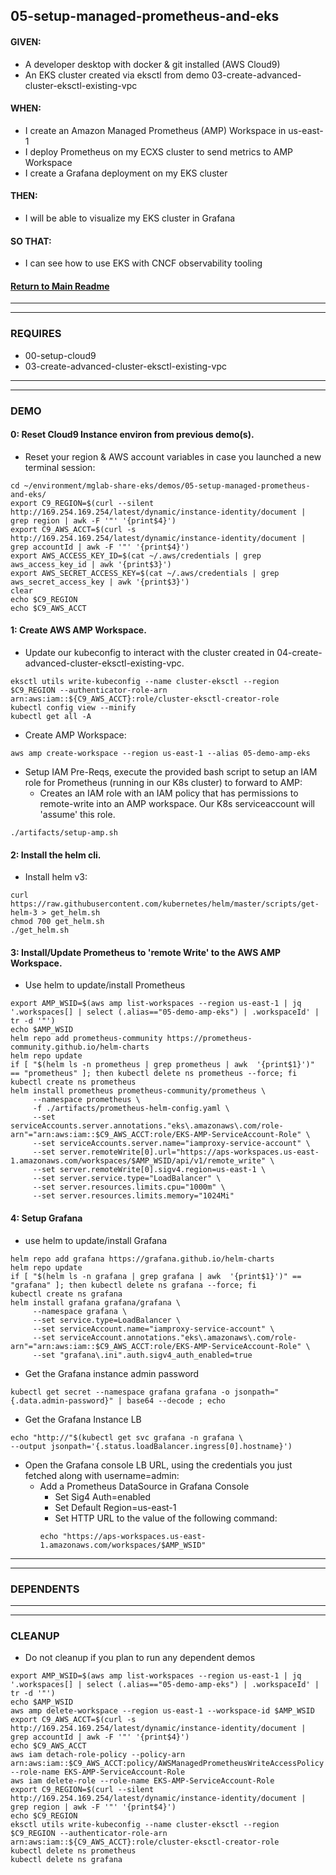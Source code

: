 ## 05-setup-managed-prometheus-and-eks
#### GIVEN:
  - A developer desktop with docker & git installed (AWS Cloud9)
  - An EKS cluster created via eksctl from demo 03-create-advanced-cluster-eksctl-existing-vpc

#### WHEN:
  - I create an Amazon Managed Prometheus (AMP) Workspace in us-east-1
  - I deploy Prometheus on my ECXS cluster to send metrics to AMP Workspace
  - I create a Grafana deployment on my EKS cluster

#### THEN:
  - I will be able to visualize my EKS cluster in Grafana

#### SO THAT:
  - I can see how to use EKS with CNCF observability tooling

#### [Return to Main Readme](https://github.com/virtmerlin/mglab-share-eks#demos)

---------------------------------------------------------------
---------------------------------------------------------------
### REQUIRES
- 00-setup-cloud9
- 03-create-advanced-cluster-eksctl-existing-vpc

---------------------------------------------------------------
---------------------------------------------------------------
### DEMO

#### 0: Reset Cloud9 Instance environ from previous demo(s).
- Reset your region & AWS account variables in case you launched a new terminal session:
```
cd ~/environment/mglab-share-eks/demos/05-setup-managed-prometheus-and-eks/
export C9_REGION=$(curl --silent http://169.254.169.254/latest/dynamic/instance-identity/document |  grep region | awk -F '"' '{print$4}')
export C9_AWS_ACCT=$(curl -s http://169.254.169.254/latest/dynamic/instance-identity/document | grep accountId | awk -F '"' '{print$4}')
export AWS_ACCESS_KEY_ID=$(cat ~/.aws/credentials | grep aws_access_key_id | awk '{print$3}')
export AWS_SECRET_ACCESS_KEY=$(cat ~/.aws/credentials | grep aws_secret_access_key | awk '{print$3}')
clear
echo $C9_REGION
echo $C9_AWS_ACCT
```

#### 1: Create AWS AMP Workspace.
- Update our kubeconfig to interact with the cluster created in 04-create-advanced-cluster-eksctl-existing-vpc.
```
eksctl utils write-kubeconfig --name cluster-eksctl --region $C9_REGION --authenticator-role-arn arn:aws:iam::${C9_AWS_ACCT}:role/cluster-eksctl-creator-role
kubectl config view --minify
kubectl get all -A
```
- Create AMP Workspace:
```
aws amp create-workspace --region us-east-1 --alias 05-demo-amp-eks
```
- Setup IAM Pre-Reqs, execute the provided bash script to setup an IAM role for Prometheus (running in our K8s cluster) to forward to AMP:
  - Creates an IAM role with an IAM policy that has permissions to remote-write into an AMP workspace.  Our K8s serviceaccount will 'assume' this role.
```
./artifacts/setup-amp.sh
```

#### 2: Install the helm cli.
- Install helm v3:
```
curl https://raw.githubusercontent.com/kubernetes/helm/master/scripts/get-helm-3 > get_helm.sh
chmod 700 get_helm.sh
./get_helm.sh
```

#### 3: Install/Update Prometheus to 'remote Write' to the AWS AMP Workspace.
- Use helm to update/install Prometheus
```
export AMP_WSID=$(aws amp list-workspaces --region us-east-1 | jq '.workspaces[] | select (.alias=="05-demo-amp-eks") | .workspaceId' | tr -d '"')
echo $AMP_WSID
helm repo add prometheus-community https://prometheus-community.github.io/helm-charts
helm repo update
if [ "$(helm ls -n prometheus | grep prometheus | awk  '{print$1}')" == "prometheus" ]; then kubectl delete ns prometheus --force; fi
kubectl create ns prometheus
helm install prometheus prometheus-community/prometheus \
     --namespace prometheus \
     -f ./artifacts/prometheus-helm-config.yaml \
     --set serviceAccounts.server.annotations."eks\.amazonaws\.com/role-arn"="arn:aws:iam::$C9_AWS_ACCT:role/EKS-AMP-ServiceAccount-Role" \
     --set serviceAccounts.server.name="iamproxy-service-account" \
     --set server.remoteWrite[0].url="https://aps-workspaces.us-east-1.amazonaws.com/workspaces/$AMP_WSID/api/v1/remote_write" \
     --set server.remoteWrite[0].sigv4.region=us-east-1 \
     --set server.service.type="LoadBalancer" \
     --set server.resources.limits.cpu="1000m" \
     --set server.resources.limits.memory="1024Mi"
```

#### 4: Setup Grafana
- use helm to update/install Grafana
```
helm repo add grafana https://grafana.github.io/helm-charts
helm repo update
if [ "$(helm ls -n grafana | grep grafana | awk  '{print$1}')" == "grafana" ]; then kubectl delete ns grafana --force; fi
kubectl create ns grafana
helm install grafana grafana/grafana \
     --namespace grafana \
     --set service.type=LoadBalancer \
     --set serviceAccount.name="iamproxy-service-account" \
     --set serviceAccount.annotations."eks\.amazonaws\.com/role-arn"="arn:aws:iam::$C9_AWS_ACCT:role/EKS-AMP-ServiceAccount-Role" \
     --set "grafana\.ini".auth.sigv4_auth_enabled=true
```
- Get the Grafana instance admin password
```
kubectl get secret --namespace grafana grafana -o jsonpath="{.data.admin-password}" | base64 --decode ; echo
```
- Get the Grafana Instance LB
```
echo "http://"$(kubectl get svc grafana -n grafana \
--output jsonpath='{.status.loadBalancer.ingress[0].hostname}')
```
- Open the Grafana console LB URL, using the credentials you just fetched along with username=admin:
  - Add a Prometheus DataSource in Grafana Console
    - Set Sig4 Auth=enabled
    - Set Default Region=us-east-1
    - Set HTTP URL to the value of the following command:
    ```
    echo "https://aps-workspaces.us-east-1.amazonaws.com/workspaces/$AMP_WSID"
    ```
---------------------------------------------------------------
---------------------------------------------------------------
### DEPENDENTS

---------------------------------------------------------------
---------------------------------------------------------------
### CLEANUP
- Do not cleanup if you plan to run any dependent demos
```
export AMP_WSID=$(aws amp list-workspaces --region us-east-1 | jq '.workspaces[] | select (.alias=="05-demo-amp-eks") | .workspaceId' | tr -d '"')
echo $AMP_WSID
aws amp delete-workspace --region us-east-1 --workspace-id $AMP_WSID
export C9_AWS_ACCT=$(curl -s http://169.254.169.254/latest/dynamic/instance-identity/document | grep accountId | awk -F '"' '{print$4}')
echo $C9_AWS_ACCT
aws iam detach-role-policy --policy-arn arn:aws:iam::$C9_AWS_ACCT:policy/AWSManagedPrometheusWriteAccessPolicy --role-name EKS-AMP-ServiceAccount-Role
aws iam delete-role --role-name EKS-AMP-ServiceAccount-Role
export C9_REGION=$(curl --silent http://169.254.169.254/latest/dynamic/instance-identity/document |  grep region | awk -F '"' '{print$4}')
echo $C9_REGION
eksctl utils write-kubeconfig --name cluster-eksctl --region $C9_REGION --authenticator-role-arn arn:aws:iam::${C9_AWS_ACCT}:role/cluster-eksctl-creator-role
kubectl delete ns prometheus
kubectl delete ns grafana
```
